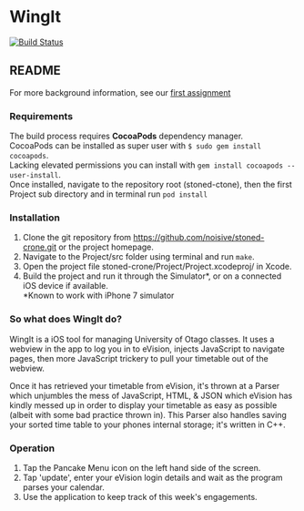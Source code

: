 # WingIt
[![Build Status](https://travis-ci.org/noisive/stoned-crone.svg?branch=master)](https://travis-ci.org/noisive/stoned-crone)
## README
For more background information, see our [first assignment](ProjectInfo.md)

### Requirements
The build process requires **CocoaPods** dependency manager.  
CocoaPods can be installed as super user with ```$ sudo gem install cocoapods```.  
Lacking elevated permissions you can install with ```gem install cocoapods --user-install```.  
Once installed, navigate to the repository root (stoned-ctone), then the first Project sub directory and in terminal run ```pod install```

### Installation
1. Clone the git repository from https://github.com/noisive/stoned-crone.git or the project homepage.
2. Navigate to the Project/src folder using terminal and run ```make```.
3. Open the project file stoned-crone/Project/Project.xcodeproj/ in Xcode.
4. Build the project and run it through the Simulator\*, or on a connected iOS device if available.  
\*Known to work with iPhone 7 simulator

### So what does WingIt do?
WingIt is a iOS tool for managing University of Otago classes. It uses a webview in the app to log you in to eVision, injects JavaScript to navigate pages, then more JavaScript trickery to pull your timetable out of the webview.

Once it has retrieved your timetable from eVision, it's thrown at a Parser which unjumbles the mess of JavaScript, HTML, & JSON which eVision has kindly messed up in order to display your timetable as easy as possible (albeit with some bad practice thrown in). This Parser also handles saving your sorted time table to your phones internal storage; it's written in C++.

### Operation
1. Tap the Pancake Menu icon on the left hand side of the screen.
2. Tap 'update', enter your eVision login details and wait as the program parses your calendar.
3. Use the application to keep track of this week's engagements.
